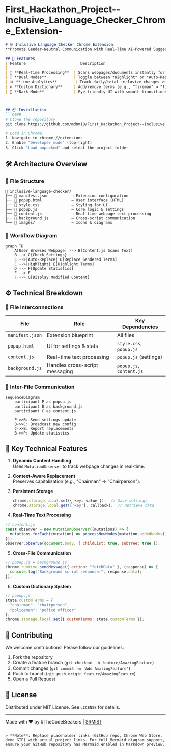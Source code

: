 # First_Hackathon_Project--Inclusive_Language_Checker_Chrome_Extension-



```markdown
# 🌐 Inclusive Language Checker Chrome Extension 
**Promote Gender-Neutral Communication with Real-Time AI-Powered Suggestions**

## 🚀 Features
| Feature                      | Description                                                                 |
|------------------------------|-----------------------------------------------------------------------------|
| 🔄 **Real-Time Processing**  | Scans webpages/documents instantly for gendered terms                      |
| 🎯 **Dual Modes**            | Toggle between *Highlight* or *Auto-Replace* modes                         |
| 📊 **Live Analytics**        | Track daily/total inclusive changes via dashboard                          |
| ⚙️ **Custom Dictionary**     | Add/remove terms (e.g., "fireman" → "firefighter")                         |
| 🌈 **Dark Mode**             | Eye-friendly UI with smooth transitions                                    |

---

## 📦 Installation
```bash
# Clone the repository
git clone https://github.com/mdnm18/First_Hackathon_Project--Inclusive_Language_Checker_Chrome_Extension-

# Load in Chrome:
1. Navigate to chrome://extensions
2. Enable "Developer mode" (top-right)
3. Click "Load unpacked" and select the project folder
```

## 🛠️ Architecture Overview
### 📂 File Structure
```
📁 inclusive-language-checker/
├── 📄 manifest.json          → Extension configuration
├── 📄 popup.html             → User interface (HTML)
├── 📄 style.css              → Styling for UI
├── 📄 popup.js               → Core logic & settings
├── 📄 content.js             → Real-time webpage text processing
├── 📄 background.js          → Cross-script communication
└── 📁 images/                → Icons & diagrams
```

### 🔄 Workflow Diagram
```mermaid
graph TD
    A[User Browses Webpage] --> B[Content.js Scans Text]
    B --> C{Check Settings}
    C -->|Auto-Replace| D[Replace Gendered Terms]
    C -->|Highlight| E[Highlight Terms]
    D --> F[Update Statistics]
    E --> F
    F --> G[Display Modified Content]
```

## ⚙️ Technical Breakdown
### 🔗 File Interconnections
| File               | Role                                  | Key Dependencies         |
|--------------------|---------------------------------------|--------------------------|
| `manifest.json`    | Extension blueprint                  | All files                |
| `popup.html`       | UI for settings & stats              | `style.css`, `popup.js`  |
| `content.js`       | Real-time text processing            | `popup.js` (settings)    |
| `background.js`    | Handles cross-script messaging       | `popup.js`, `content.js` |

### 📡 Inter-File Communication
```mermaid
sequenceDiagram
    participant P as popup.js
    participant B as background.js
    participant C as content.js
    
    P->>B: Send settings update
    B->>C: Broadcast new config
    C->>B: Report replacements
    B->>P: Update statistics
```

## 🌟 Key Technical Features
1. **Dynamic Content Handling**  
   Uses `MutationObserver` to track webpage changes in real-time.

2. **Context-Aware Replacement**  
   Preserves capitalization (e.g., "Chairman" → "Chairperson").

3. **Persistent Storage**  
   ```javascript
   chrome.storage.local.set({ key: value });  // Save settings
   chrome.storage.local.get(['key'], callback);  // Retrieve data
   ```
4. **Real-Time Text Processing**  
```javascript
// content.js
const observer = new MutationObserver((mutations) => {
  mutations.forEach((mutation) => processNewNodes(mutation.addedNodes));
});
observer.observe(document.body, { childList: true, subtree: true });
```

5. **Cross-File Communication**  
```javascript
// popup.js ↔ background.js
chrome.runtime.sendMessage({ action: "fetchData" }, (response) => {
  console.log("Background script response:", response.data);
});
```

6. **Custom Dictionary System**  
```javascript
// popup.js
state.customTerms = {
  "chairman": "chairperson",
  "policeman": "police officer"
};
chrome.storage.local.set({ customTerms: state.customTerms });
```

## 🤝 Contributing
We welcome contributions! Please follow our guidelines:
1. Fork the repository
2. Create a feature branch (`git checkout -b feature/AmazingFeature`)
3. Commit changes (`git commit -m 'Add AmazingFeature'`)
4. Push to branch (`git push origin feature/AmazingFeature`)
5. Open a Pull Request

## 📄 License
Distributed under MIT License. See `LICENSE` for details.

---

Made with ❤️ by #TheCodeBreakers | [SRMIST](https://www.srmist.edu.in/)
```

> **Note**: Replace placeholder links (GitHub repo, Chrome Web Store, demo GIF) with actual project links. For full Mermaid diagram support, ensure your GitHub repository has Mermaid enabled in Markdown preview.
